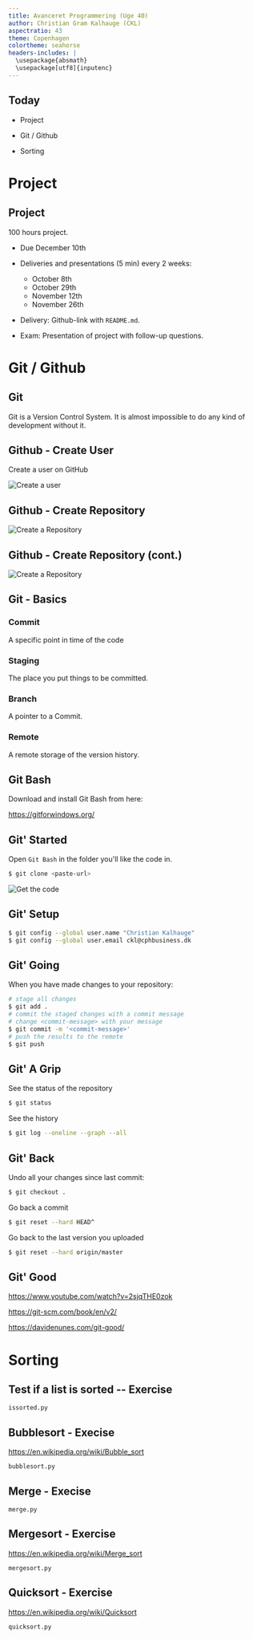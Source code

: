 ```yaml
--- 
title: Avanceret Programmering (Uge 40)
author: Christian Gram Kalhauge (CKL)
aspectratio: 43
theme: Copenhagen
colortheme: seahorse
headers-includes: |
  \usepackage{absmath}
  \usepackage[utf8]{inputenc}
---
```


## Today

- Project

- Git / Github

- Sorting

# Project

## Project

100 hours project. 

- Due December 10th

- Deliveries and presentations (5 min) every 2 weeks:
  - October 8th
  - October 29th
  - November 12th
  - November 26th

- Delivery: Github-link with `README.md`.

- Exam: Presentation of project with follow-up questions.

# Git / Github

## Git

Git is a Version Control System. It is almost impossible to do any kind of 
development without it.

## Github - Create User

Create a user on GitHub

![Create a user](images/login.png)

## Github - Create Repository

![Create a Repository](images/create-repo.png)

## Github - Create Repository (cont.)

![Create a Repository](images/create-repo2.png)


## Git - Basics


### Commit

A specific point in time of the code

### Staging 

The place you put things to be committed.

### Branch

A pointer to a Commit.

### Remote

A remote storage of the version history.

## Git Bash

Download and install Git Bash from here: 

https://gitforwindows.org/

## Git' Started

Open `Git Bash` in the folder you'll like the code in.

```bash
$ git clone <paste-url>
```
![Get the code](images/get-repo-url.png)

## Git' Setup

```bash
$ git config --global user.name "Christian Kalhauge"
$ git config --global user.email ckl@cphbusiness.dk
```

## Git' Going

When you have made changes to your repository:

```bash
# stage all changes
$ git add .
# commit the staged changes with a commit message
# change <commit-message> with your message
$ git commit -m '<commit-message>' 
# push the results to the remote
$ git push
```

## Git' A Grip

See the status of the repository
```bash
$ git status
```

See the history
```bash
$ git log --oneline --graph --all
```

## Git' Back

Undo all your changes since last commit:
```bash
$ git checkout .
```

Go back a commit
```bash
$ git reset --hard HEAD^
```

Go back to the last version you uploaded
```bash
$ git reset --hard origin/master
```

## Git' Good

https://www.youtube.com/watch?v=2sjqTHE0zok

https://git-scm.com/book/en/v2/

https://davidenunes.com/git-good/

# Sorting

## Test if a list is sorted -- Exercise

`issorted.py`

## Bubblesort - Execise

https://en.wikipedia.org/wiki/Bubble_sort

`bubblesort.py`

## Merge - Execise

`merge.py`

## Mergesort - Exercise

https://en.wikipedia.org/wiki/Merge_sort

`mergesort.py`

## Quicksort - Exercise

https://en.wikipedia.org/wiki/Quicksort

`quicksort.py`


